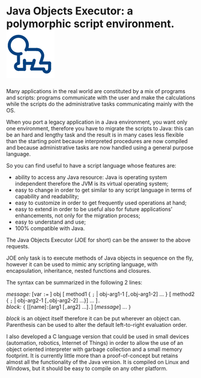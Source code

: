 # Java Objects Executor: a polymorphic script environment.![alt tag](https://raw.githubusercontent.com/mbertacca/joe/master/samples/logojoe/joe.png)

Many applications in the real world are constituted by a mix of programs and scripts: programs communicate with the user and make the calculations while the scripts do the administrative tasks communicating mainly with the OS.

When you port a legacy application in a Java environment, you want only one environment, therefore you have to migrate the scripts to Java: this can be an hard and lengthy task and the result is in many cases less flexible than the starting point because interpreted procedures are now compiled and because administrative tasks are now handled using a general purpose language.

So you can find useful to have a script language whose features are:

- ability to access any Java resource: Java is operating system independent therefore the JVM is its virtual operating system;
- easy to change in order to get similar to any script language in terms of capability and readability;
- easy to customize in order to get frequently used operations at hand;
- easy to extend in order to be useful also for future applications’ enhancements, not only for the migration process;
- easy to understand and use;
- 100% compatible with Java.

The Java Objects Executor (JOE for short) can be the answer to the above requests.

JOE only task is to execute methods of Java objects in sequence on the fly, however it can be used to mimic any scripting language,
with encapsulation, inheritance, nested functions and closures.

The syntax can be summarized in the following 2 lines:

*message:* [var `:=` ] obj [ method1 { `;` | obj-arg1-1 [`,`obj-arg1-2] ... } [ method2 { `;` | obj-arg2-1 [`,`obj-arg2-2] ...}] ... ]`.`  
*block:* `{` [[name]`:`[arg1 [`,`arg2] ...]`.`] [*message*] ... `}`

*block* is an object itself therefore it can be put wherever an object can. Parenthesis can be used to alter the default left-to-right evaluation  order.

I also developed a C language version that could be used in small devices (automation, robotics, Internet of Things) in order to allow the use of an object oriented interpreter with garbage collection and a small memory footprint. It is currently little more than a proof-of-concept but retains almost all the functionality of the Java version. It is compiled on Linux and Windows, but it should be easy to compile on any other platform.

